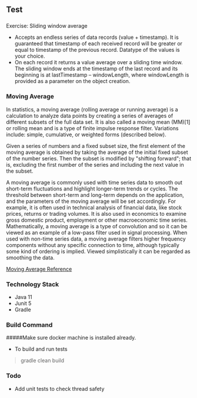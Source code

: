 ## Test
###
Exercise: Sliding window average
- Accepts an endless series of data records (value + timestamp). It is guaranteed that timestamp of each received record will be greater or equal to timestamp of the previous record. Datatype of the values is your choice.
- On each record it returns a value average over a sliding time window. The sliding window ends at the timestamp of the last record and its beginning is at lastTimestamp – windowLength, where windowLength is provided as a parameter on the object creation.

### Moving Average
In statistics, a moving average (rolling average or running average) is a calculation to analyze data points by creating a series of averages of different subsets of the full data set. It is also called a moving mean (MM)[1] or rolling mean and is a type of finite impulse response filter. Variations include: simple, cumulative, or weighted forms (described below).

Given a series of numbers and a fixed subset size, the first element of the moving average is obtained by taking the average of the initial fixed subset of the number series. Then the subset is modified by "shifting forward"; that is, excluding the first number of the series and including the next value in the subset.

A moving average is commonly used with time series data to smooth out short-term fluctuations and highlight longer-term trends or cycles. The threshold between short-term and long-term depends on the application, and the parameters of the moving average will be set accordingly. For example, it is often used in technical analysis of financial data, like stock prices, returns or trading volumes. It is also used in economics to examine gross domestic product, employment or other macroeconomic time series. Mathematically, a moving average is a type of convolution and so it can be viewed as an example of a low-pass filter used in signal processing. When used with non-time series data, a moving average filters higher frequency components without any specific connection to time, although typically some kind of ordering is implied. Viewed simplistically it can be regarded as smoothing the data.

[Moving Average Reference](https://en.wikipedia.org/wiki/Moving_average)


### Technology Stack
- Java 11
- Junit 5
- Gradle

### Build Command
#####Make sure docker machine is installed already.
- To build and run tests
> gradle clean build


### Todo
- Add unit tests to check thread safety 